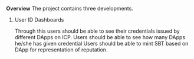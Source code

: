 **Overview**
The project contains three developments.
1.  User ID Dashboards

    Through this users should be able to see their credentials issued by different DApps on ICP.
    Users should be able to see how many DApps he/she has given credential
    Users should be able to mint SBT based on DApp for representation of reputation.




   
